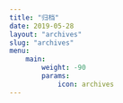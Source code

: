 ```yaml
---
title: "归档"
date: 2019-05-28
layout: "archives"
slug: "archives"
menu:
    main:
        weight: -90
        params: 
            icon: archives
---
```

